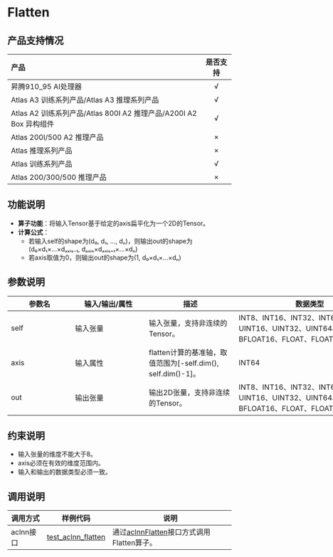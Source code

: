 # Flatten

## 产品支持情况

| 产品                                                         | 是否支持 |
| :----------------------------------------------------------- | :------: |
| <term>昇腾910_95 AI处理器</term>                             |    √     |
| <term>Atlas A3 训练系列产品/Atlas A3 推理系列产品</term>     |    √     |
| <term>Atlas A2 训练系列产品/Atlas 800I A2 推理产品/A200I A2 Box 异构组件</term> |    √     |
| <term>Atlas 200I/500 A2 推理产品</term>                      |    ×     |
| <term>Atlas 推理系列产品 </term>                             |    ×     |
| <term>Atlas 训练系列产品</term>                              |    √     |
| <term>Atlas 200/300/500 推理产品</term>                      |    ×     |

## 功能说明

- **算子功能**：将输入Tensor基于给定的axis扁平化为一个2D的Tensor。
- **计算公式**：
  - 若输入self的shape为(d₀, d₁, ..., dₙ)，则输出out的shape为(d₀×d₁×...×dₐₓᵢₛ₋₁, dₐₓᵢₛ×dₐₓᵢₛ₊₁×...×dₙ)
  - 若axis取值为0，则输出out的shape为(1, d₀×d₁×...×dₙ)

## 参数说明

<table style="undefined;table-layout: fixed; width: 949px"><colgroup>
<col style="width: 144px">
<col style="width: 166px">
<col style="width: 202px">
<col style="width: 335px">
<col style="width: 102px">
</colgroup>
<thead>
  <tr>
    <th>参数名</th>
    <th>输入/输出/属性</th>
    <th>描述</th>
    <th>数据类型</th>
    <th>数据格式</th>
  </tr></thead>
<tbody>
  <tr>
    <td>self</td>
    <td>输入张量</td>
    <td>输入张量，支持非连续的Tensor。</td>
    <td>INT8、INT16、INT32、INT64、UINT8、UINT16、UINT32、UINT64、BOOL、BFLOAT16、FLOAT、FLOAT16</td>
    <td>ND</td>
  </tr>
  <tr>
    <td>axis</td>
    <td>输入属性</td>
    <td>flatten计算的基准轴，取值范围为[-self.dim(), self.dim()-1]。</td>
    <td>INT64</td>
    <td>-</td>
  </tr>
  <tr>
    <td>out</td>
    <td>输出张量</td>
    <td>输出2D张量，支持非连续的Tensor。</td>
    <td>INT8、INT16、INT32、INT64、UINT8、UINT16、UINT32、UINT64、BOOL、BFLOAT16、FLOAT、FLOAT16</td>
    <td>ND</td>
  </tr>
</tbody>
</table>

## 约束说明

- 输入张量的维度不能大于8。
- axis必须在有效的维度范围内。
- 输入和输出的数据类型必须一致。

## 调用说明

| 调用方式  | 样例代码                                                | 说明                                                         |
| --------- | ------------------------------------------------------- | ------------------------------------------------------------ |
| aclnn接口 | [test_aclnn_flatten](./examples/test_aclnn_flatten.cpp) | 通过[aclnnFlatten](docs/aclnnFlatten.md)接口方式调用Flatten算子。 |
